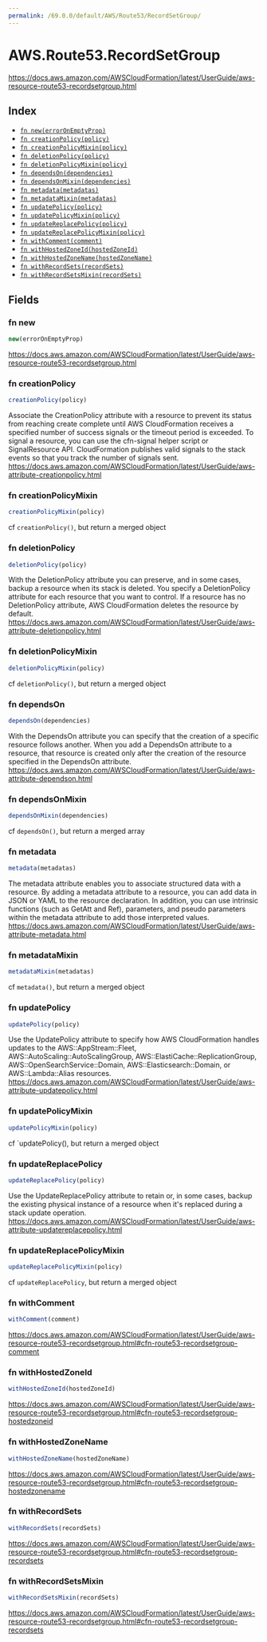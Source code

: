 ```yaml
---
permalink: /69.0.0/default/AWS/Route53/RecordSetGroup/
---
```


# AWS.Route53.RecordSetGroup

https://docs.aws.amazon.com/AWSCloudFormation/latest/UserGuide/aws-resource-route53-recordsetgroup.html

## Index

* [`fn new(errorOnEmptyProp)`](#fn-new)
* [`fn creationPolicy(policy)`](#fn-creationpolicy)
* [`fn creationPolicyMixin(policy)`](#fn-creationpolicymixin)
* [`fn deletionPolicy(policy)`](#fn-deletionpolicy)
* [`fn deletionPolicyMixin(policy)`](#fn-deletionpolicymixin)
* [`fn dependsOn(dependencies)`](#fn-dependson)
* [`fn dependsOnMixin(dependencies)`](#fn-dependsonmixin)
* [`fn metadata(metadatas)`](#fn-metadata)
* [`fn metadataMixin(metadatas)`](#fn-metadatamixin)
* [`fn updatePolicy(policy)`](#fn-updatepolicy)
* [`fn updatePolicyMixin(policy)`](#fn-updatepolicymixin)
* [`fn updateReplacePolicy(policy)`](#fn-updatereplacepolicy)
* [`fn updateReplacePolicyMixin(policy)`](#fn-updatereplacepolicymixin)
* [`fn withComment(comment)`](#fn-withcomment)
* [`fn withHostedZoneId(hostedZoneId)`](#fn-withhostedzoneid)
* [`fn withHostedZoneName(hostedZoneName)`](#fn-withhostedzonename)
* [`fn withRecordSets(recordSets)`](#fn-withrecordsets)
* [`fn withRecordSetsMixin(recordSets)`](#fn-withrecordsetsmixin)

## Fields

### fn new

```ts
new(errorOnEmptyProp)
```

https://docs.aws.amazon.com/AWSCloudFormation/latest/UserGuide/aws-resource-route53-recordsetgroup.html

### fn creationPolicy

```ts
creationPolicy(policy)
```

Associate the CreationPolicy attribute with a resource to prevent its status from reaching create complete until AWS CloudFormation receives a specified number of success signals or the timeout period is exceeded. To signal a resource, you can use the cfn-signal helper script or SignalResource API. CloudFormation publishes valid signals to the stack events so that you track the number of signals sent. 
https://docs.aws.amazon.com/AWSCloudFormation/latest/UserGuide/aws-attribute-creationpolicy.html

### fn creationPolicyMixin

```ts
creationPolicyMixin(policy)
```

cf `creationPolicy()`, but return a merged object

### fn deletionPolicy

```ts
deletionPolicy(policy)
```

With the DeletionPolicy attribute you can preserve, and in some cases, backup a resource when its stack is deleted. You specify a DeletionPolicy attribute for each resource that you want to control. If a resource has no DeletionPolicy attribute, AWS CloudFormation deletes the resource by default. 
https://docs.aws.amazon.com/AWSCloudFormation/latest/UserGuide/aws-attribute-deletionpolicy.html

### fn deletionPolicyMixin

```ts
deletionPolicyMixin(policy)
```

cf `deletionPolicy()`, but return a merged object

### fn dependsOn

```ts
dependsOn(dependencies)
```

With the DependsOn attribute you can specify that the creation of a specific resource follows another. When you add a DependsOn attribute to a resource, that resource is created only after the creation of the resource specified in the DependsOn attribute. 
https://docs.aws.amazon.com/AWSCloudFormation/latest/UserGuide/aws-attribute-dependson.html

### fn dependsOnMixin

```ts
dependsOnMixin(dependencies)
```

cf `dependsOn()`, but return a merged array

### fn metadata

```ts
metadata(metadatas)
```

The metadata attribute enables you to associate structured data with a resource. By adding a metadata attribute to a resource, you can add data in JSON or YAML to the resource declaration. In addition, you can use intrinsic functions (such as GetAtt and Ref), parameters, and pseudo parameters within the metadata attribute to add those interpreted values. 
https://docs.aws.amazon.com/AWSCloudFormation/latest/UserGuide/aws-attribute-metadata.html

### fn metadataMixin

```ts
metadataMixin(metadatas)
```

cf `metadata()`, but return a merged object

### fn updatePolicy

```ts
updatePolicy(policy)
```

Use the UpdatePolicy attribute to specify how AWS CloudFormation handles updates to the AWS::AppStream::Fleet, AWS::AutoScaling::AutoScalingGroup, AWS::ElastiCache::ReplicationGroup, AWS::OpenSearchService::Domain, AWS::Elasticsearch::Domain, or AWS::Lambda::Alias resources. 
https://docs.aws.amazon.com/AWSCloudFormation/latest/UserGuide/aws-attribute-updatepolicy.html

### fn updatePolicyMixin

```ts
updatePolicyMixin(policy)
```

cf `updatePolicy(), but return a merged object

### fn updateReplacePolicy

```ts
updateReplacePolicy(policy)
```

Use the UpdateReplacePolicy attribute to retain or, in some cases, backup the existing physical instance of a resource when it's replaced during a stack update operation. 
https://docs.aws.amazon.com/AWSCloudFormation/latest/UserGuide/aws-attribute-updatereplacepolicy.html

### fn updateReplacePolicyMixin

```ts
updateReplacePolicyMixin(policy)
```

cf `updateReplacePolicy`, but return a merged object

### fn withComment

```ts
withComment(comment)
```

https://docs.aws.amazon.com/AWSCloudFormation/latest/UserGuide/aws-resource-route53-recordsetgroup.html#cfn-route53-recordsetgroup-comment

### fn withHostedZoneId

```ts
withHostedZoneId(hostedZoneId)
```

https://docs.aws.amazon.com/AWSCloudFormation/latest/UserGuide/aws-resource-route53-recordsetgroup.html#cfn-route53-recordsetgroup-hostedzoneid

### fn withHostedZoneName

```ts
withHostedZoneName(hostedZoneName)
```

https://docs.aws.amazon.com/AWSCloudFormation/latest/UserGuide/aws-resource-route53-recordsetgroup.html#cfn-route53-recordsetgroup-hostedzonename

### fn withRecordSets

```ts
withRecordSets(recordSets)
```

https://docs.aws.amazon.com/AWSCloudFormation/latest/UserGuide/aws-resource-route53-recordsetgroup.html#cfn-route53-recordsetgroup-recordsets

### fn withRecordSetsMixin

```ts
withRecordSetsMixin(recordSets)
```

https://docs.aws.amazon.com/AWSCloudFormation/latest/UserGuide/aws-resource-route53-recordsetgroup.html#cfn-route53-recordsetgroup-recordsets